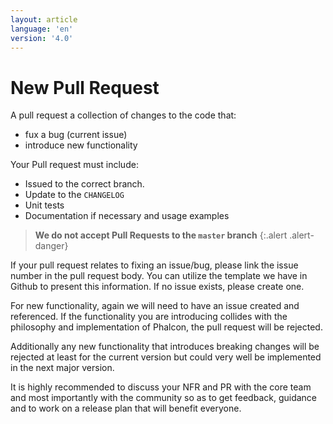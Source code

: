 ```yaml
---
layout: article
language: 'en'
version: '4.0'
---
```

# New Pull Request

A pull request a collection of changes to the code that:
- fux a bug (current issue)
- introduce new functionality

Your Pull request must include:
* Issued to the correct branch.
* Update to the `CHANGELOG`
* Unit tests
* Documentation if necessary and usage examples

> **We do not accept Pull Requests to the `master` branch**
{:.alert .alert-danger}

If your pull request relates to fixing an issue/bug, please link the issue number in the pull request body. You can utilize the template we have in Github to present this information. If no issue exists, please create one.

For new functionality, again we will need to have an issue created and referenced. If the functionality you are introducing collides with the philosophy and implementation of Phalcon, the pull request will be rejected. 

Additionally any new functionality that introduces breaking changes will be rejected at least for the current version but could very well be implemented in the next major version. 

It is highly recommended to discuss your NFR and PR with the core team and most importantly with the community so as to get feedback, guidance and to work on a release plan that will benefit everyone.

